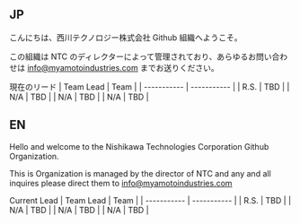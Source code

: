 ## JP

こんにちは、西川テクノロジー株式会社 Github 組織へようこそ。


この組織は NTC のディレクターによって管理されており、あらゆるお問い合わせは info@myamotoindustries.com までお送りください。

現在のリード
| Team Lead | Team |
| ----------- | ----------- |
| R.S. | TBD |
| N/A | TBD | 
| N/A | TBD | 
| N/A | TBD | 

## EN
Hello and welcome to the Nishikawa Technologies Corporation Github Organization.


This is Organization is managed by the director of NTC and any and all inquires please direct them to info@myamotoindustries.com

Current Lead
| Team Lead | Team |
| ----------- | ----------- |
| R.S. | TBD |
| N/A | TBD | 
| N/A | TBD | 
| N/A | TBD | 

